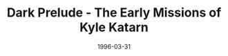 ---
mission_id: prelude
slug: "dark-prelude-the-early-missions-of-kyle-katarn"
editorsChoice:
title: "Dark Prelude - The Early Missions of Kyle Katarn"
authors: 
    - "Randy Greene"
date: 1996-03-31
filename: "/missions/rpg-df20.zip"
description: "This is a continuing story that's divided into two levels and deals with Kyle's defection from the Empire, brought on by Jan Ors' capture by the Imperials."
cover: "prelude.png"
levelReplaced:	SECBASE
difficulty: yes
bm:	yes
fme: no
wax: no
three_do: yes
voc: yes
gmd: no
vue: no
lfd: yes
base: "New level from scratch" 
editors: "DFUSE"

---